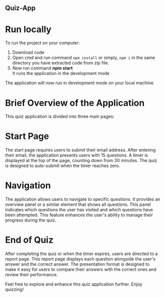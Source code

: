 ## Quiz-App

# Run locally
To run the project on your computer:
1. Download code 
2. Open cmd and run command `npm install` or simply, `npm i` in the same directory you have extracted code from zip file.
3. Now run command <b>npm start</b>
<br/>It runs the application in the development mode


The application will now run in development mode on your local machine.

# Brief Overview of the Application

This quiz application is divided into three main pages:

# Start Page
The start page requires users to submit their email address. After entering their email, the application presents users with 15 questions. A timer is displayed at the top of the page, counting down from 30 minutes. The quiz is designed to auto-submit when the timer reaches zero.

# Navigation
The application allows users to navigate to specific questions. It provides an overview panel or a similar element that shows all questions. This panel indicates which questions the user has visited and which questions have been attempted. This feature enhances the user's ability to manage their progress during the quiz.

# End of Quiz
After completing the quiz or when the timer expires, users are directed to a report page. This report page displays each question alongside the user's answer and the correct answer. The presentation format is designed to make it easy for users to compare their answers with the correct ones and review their performance.

Feel free to explore and enhance this quiz application further. Enjoy quizzing!
